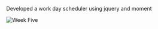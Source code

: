 Developed a work day scheduler using jquery and moment

![Week Five](https://user-images.githubusercontent.com/81596406/137613435-2cbc950b-d0f4-44ff-a41f-44fea5ff25c2.png)
